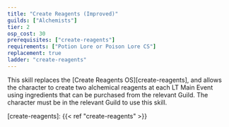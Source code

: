 ```yaml
---
title: "Create Reagents (Improved)"
guilds: ["Alchemists"]
tier: 2
osp_cost: 30
prerequisites: ["create-reagents"]
requirements: ["Potion Lore or Poison Lore CS"]
replacement: true
ladder: "create-reagents"
---
```

This skill replaces the [Create Reagents OS][create-reagents], and allows the character to create two alchemical reagents at each LT Main Event using ingredients that can be purchased from the relevant Guild. The character must be in the relevant Guild to use this skill.

[create-reagents]: {{< ref "create-reagents" >}}